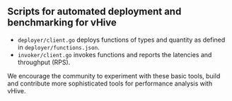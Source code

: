 ## Scripts for automated deployment and benchmarking for vHive

* `deployer/client.go` deploys functions of types and quantity as defined in `deployer/functions.json`.
* `invoker/client.go` invokes functions and reports the latencies and throughput (RPS).

We encourage the community to experiment with these basic tools, build and contribute more sophisticated tools for performance analysis with vHive.
